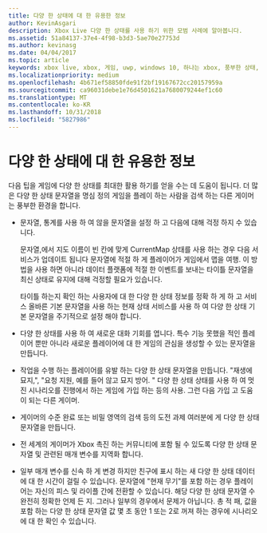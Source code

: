 ```yaml
---
title: 다양 한 상태에 대 한 유용한 정보
author: KevinAsgari
description: Xbox Live 다양 한 상태를 사용 하기 위한 모범 사례에 알아봅니다.
ms.assetid: 51a84137-37e4-4f98-b3d3-5ae70e27753d
ms.author: kevinasg
ms.date: 04/04/2017
ms.topic: article
keywords: xbox live, xbox, 게임, uwp, windows 10, 하나는 xbox, 풍부한 상태, 모범 사례
ms.localizationpriority: medium
ms.openlocfilehash: 4b671ef58850fde91f2bf19167672cc20157959a
ms.sourcegitcommit: ca96031debe1e76d4501621a7680079244ef1c60
ms.translationtype: MT
ms.contentlocale: ko-KR
ms.lasthandoff: 10/31/2018
ms.locfileid: "5827986"
---
```

# <a name="rich-presence-best-practices"></a>다양 한 상태에 대 한 유용한 정보

다음 팁을 게임에 다양 한 상태를 최대한 활용 하기를 얻을 수는 데 도움이 됩니다. 더 많은 다양 한 상태 문자열을 명심 정의 게임을 플레이 하는 사람을 검색 하는 다른 게이머는 풍부한 환경을 합니다.

-   문자열, 통계를 사용 하 여 않을 문자열을 설정 하 고 다음에 대해 걱정 하지 수 있습니다.

    문자열,에서 지도 이름이 빈 칸에 맞게 CurrentMap 상태를 사용 하는 경우 다음 서비스가 업데이트 됩니다 문자열에 적절 하 게 플레이어가 게임에서 맵을 여행. 이 방법을 사용 하면 아니라 데이터 플랫폼에 적절 한 이벤트를 보내는 타이틀 문자열을 최신 상태로 유지에 대해 걱정할 필요가 있습니다.

    타이틀 하는지 확인 하는 사용자에 대 한 다양 한 상태 정보를 정확 하 게 하 고 서비스 올바른 기본 문자열을 사용 하는 현재 상태 서비스를 사용 하 여 다양 한 상태 기본 문자열을 주기적으로 설정 해야 합니다.

-   다양 한 상태를 사용 하 여 새로운 대화 기회를 엽니다. 특수 기능 못했을 적인 플레이어 뿐만 아니라 새로운 플레이어에 대 한 게임의 관심을 생성할 수 있는 문자열을 만듭니다.

-   작업을 수행 하는 플레이어를 유발 하는 다양 한 상태 문자열을 만듭니다. "재생에 묘지,", "요청 지원, 예를 들어 않고 묘지 방어. " 다양 한 상태 상태를 사용 하 여 멋진 시나리오를 진행에서 하는 게임에 가입 하는 등의 사용. 그런 다음 가입 고 도움이 되는 다른 게이머.

-   게이머의 수준 완료 또는 비밀 영역의 검색 등의 도전 과제 여러분에 게 다양 한 상태 문자열을 만듭니다.

-   전 세계의 게이머가 Xbox 촉진 하는 커뮤니티에 포함 될 수 있도록 다양 한 상태 문자열 및 관련된 매개 변수를 지역화 합니다.

-   일부 매개 변수를 신속 하 게 변경 하지만 친구에 표시 하는 새 다양 한 상태 데이터에 대 한 시간이 걸릴 수 있습니다. 문자열에 "현재 무기"를 포함 하는 경우 플레이어는 자신의 피스 및 라이플 간에 전환할 수 있습니다. 해당 다양 한 상태 문자열 수 완전히 정확한 언제 든 지. 그러나 일부의 경우에서 문제가 아닙니다. 총 적 패, 값을 포함 하는 다양 한 상태 문자열 값 몇 초 동안 1 또는 2로 꺼져 하는 경우에 시나리오에 대 한 확인 수 있습니다.
